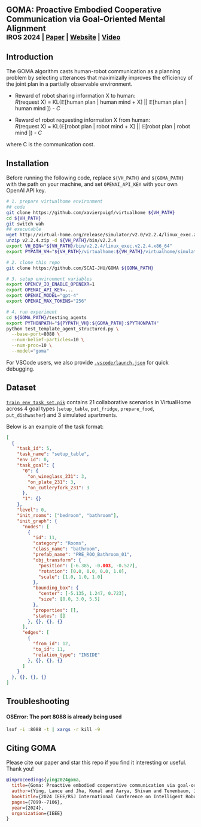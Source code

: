 ## GOMA: Proactive Embodied Cooperative Communication via Goal-Oriented Mental Alignment<br><sub>IROS 2024 | [Paper](https://arxiv.org/abs/2403.11075) | [Website](https://www.lanceying.com/goma.html) | [Video](https://youtu.be/U4zGkDb-mHU)</sub>

## Introduction

The GOMA algorithm casts human-robot communication as a planning problem by selecting utterances that maximizally improves the efficiency of the joint plan in a partially observable environment.

- Reward of robot sharing information X to human: <br>
$R$(request X) = KL($\mathbb{E}$[human plan | human mind + X] || $\mathbb{E}$[human plan | human mind ]) - $C$

- Reward of robot requesting information X from human: <br>
$R$(request X) = KL($\mathbb{E}$[robot plan | robot mind + X] || $\mathbb{E}$[robot plan | robot mind ]) - $C$

where C is the communication cost.

## Installation

Before running the following code, replace `${VH_PATH}` and `${GOMA_PATH}` with the path on your machine, and set `OPENAI_API_KEY` with your own OpenAI API key.

```sh
# 1. prepare virtualhome environment
## code
git clone https://github.com/xavierpuigf/virtualhome ${VH_PATH}
cd ${VH_PATH}
git switch wah
## executable
wget http://virtual-home.org/release/simulator/v2.0/v2.2.4/linux_exec.zip -O v2.2.4.zip
unzip v2.2.4.zip -d ${VH_PATH}/bin/v2.2.4
export VH_BIN="${VH_PATH}/bin/v2.2.4/linux_exec.v2.2.4.x86_64"
export PYPATH_VH="${VH_PATH}/virtualhome:${VH_PATH}/virtualhome/simulation"

# 2. clone this repo
git clone https://github.com/SCAI-JHU/GOMA ${GOMA_PATH}

# 3. setup environment variables
export OPENCV_IO_ENABLE_OPENEXR=1
export OPENAI_API_KEY=...
export OPENAI_MODEL="gpt-4"
export OPENAI_MAX_TOKENS="256"

# 4. run experiment
cd ${GOMA_PATH}/testing_agents
export PYTHONPATH="${PYPATH_VH}:${GOMA_PATH}:$PYTHONPATH"
python test_template_agent_structured.py \
  --base-port=8088 \
  --num-belief-particles=10 \
  --num-proc=10 \
  --model="goma"
```

For VSCode users, we also provide [`.vscode/launch.json`](.vscode/launch.json) for quick debugging.

## Dataset

[`train_env_task_set.pik`](./train_env_task_set.pik) contains 21 collaborative scenarios in VirtualHome across 4 goal types (`setup_table`, `put_fridge`, `prepare_food`, `put_dishwasher`) and 3 simulated apartments.

Below is an example of the task format:

```json
[
  {
    "task_id": 5,
    "task_name": "setup_table",
    "env_id": 0,
    "task_goal": {
      "0": {
        "on_wineglass_231": 3,
        "on_plate_231": 3,
        "on_cutleryfork_231": 3
      },
      "1": {}
    },
    "level": 0,
    "init_rooms": ["bedroom", "bathroom"],
    "init_graph": {
      "nodes": [
        {
          "id": 11,
          "category": "Rooms",
          "class_name": "bathroom",
          "prefab_name": "PRE_ROO_Bathroom_01",
          "obj_transform": {
            "position": [-6.385, -0.003, -0.527],
            "rotation": [0.0, 0.0, 0.0, 1.0],
            "scale": [1.0, 1.0, 1.0]
          },
          "bounding_box": {
            "center": [-5.135, 1.247, 0.723],
            "size": [8.0, 3.0, 5.5]
          },
          "properties": [],
          "states": []
        }, {}, {}, {}
      ],
      "edges": [
        {
          "from_id": 12,
          "to_id": 11,
          "relation_type": "INSIDE"
        }, {}, {}, {}
      ]
    }
  }, {}, {}, {}
]
```

## Troubleshooting

#### OSError: The port 8088 is already being used

```sh
lsof -i :8088 -t | xargs -r kill -9
```

## Citing GOMA

Please cite our paper and star this repo if you find it interesting or useful. Thank you!

```bibtex
@inproceedings{ying2024goma,
  title={Goma: Proactive embodied cooperative communication via goal-oriented mental alignment},
  author={Ying, Lance and Jha, Kunal and Aarya, Shivam and Tenenbaum, Joshua B and Torralba, Antonio and Shu, Tianmin},
  booktitle={2024 IEEE/RSJ International Conference on Intelligent Robots and Systems (IROS)},
  pages={7099--7106},
  year={2024},
  organization={IEEE}
}
```
